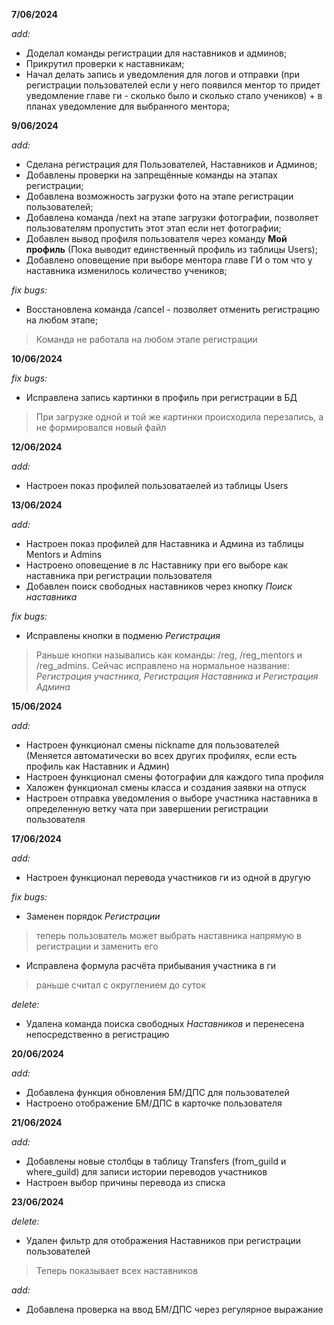
**7/06/2024**

_add:_
* Доделал команды регистрации для наставников и админов;
* Прикрутил проверки к наставникам;
* Начал делать запись и уведомления для логов и отправки (при регистрации пользователей если у него появился ментор то придет уведомление главе ги - сколько было и сколько стало учеников) + в планах уведомление для выбранного ментора;

**9/06/2024**

_add:_
* Сделана регистрация для Пользователей, Наставников и Админов;
* Добавлены проверки на запрещённые команды на этапах регистрации;
* Добавлена возможность загрузки фото на этапе регистрации пользователей;
* Добавлена команда /next на этапе загрузки фотографии, позволяет пользователям пропустить этот этап если нет фотографии;
* Добавлен вывод профиля пользователя через команду __Мой профиль__ (Пока выводит единственный профиль из таблицы Users);
* Добавлено оповещение при выборе ментора главе ГИ о том что у наставника изменилось количество учеников;

_fix bugs:_
* Восстановлена команда /cancel - позволяет отменить регистрацию на любом этапе;
>Команда не работала на любом этапе регистрации

**10/06/2024**

_fix bugs:_
* Исправлена запись картинки в профиль при регистрации в БД
>При загрузке одной и той же картинки происходила перезапись, а не формировался новый файл

**12/06/2024**

_add:_
* Настроен показ профилей пользоватаелей из таблицы Users

**13/06/2024**

_add:_
* Настроен показ профилей для Наставника и Админа из таблицы Mentors и Admins
* Настроено оповещение в лс Наставнику при его выборе как наставника при регистрации пользователя
* Добавлен поиск свободных наставников через кнопку _Поиск наставника_

_fix bugs:_
* Исправлены кнопки в подменю _Регистрация_
>Раньше кнопки назывались как команды: /reg, /reg_mentors и /reg_admins. Сейчас исправлено на нормальное название: _Регистрация участника, Регистрация Наставника и Регистрация Админа_

**15/06/2024**

_add:_
* Настроен функционал смены nickname для пользователей (Меняется автоматически во всех других профилях, если есть профиль как Наставник и Админ)
* Настроен функционал смены фотографии для каждого типа профиля
* Халожен функционал смены класса и создания заявки на отпуск
* Настроен отправка уведомления о выборе участника наставника в определенную ветку чата при завершении регистрации пользователя

**17/06/2024**

_add:_
* Настроен функционал перевода участников ги из одной в другую

_fix bugs:_

* Заменен порядок _Регистрации_
>теперь пользователь может выбрать наставника напрямую в регистрации и заменить его

* Исправлена формула расчёта прибывания участника в ги
>раньше считал с округлением до суток

_delete:_

* Удалена команда поиска свободных _Наставников_ и перенесена непосредственно в регистрацию

**20/06/2024**

_add:_
* Добавлена функция обновления БМ/ДПС для пользователей
* Настроено отображение БМ/ДПС в карточке пользователя

**21/06/2024**

_add:_
* Добавлены новые столбцы в таблицу Transfers (from_guild и where_guild) для записи истории переводов участников
* Настроен выбор причины перевода из списка

**23/06/2024**

_delete:_
* Удален фильтр для отображения Наставников при регистрации пользователей
>Теперь показывает всех наставников

_add:_
* Добавлена проверка на ввод БМ/ДПС через регулярное выражание

